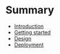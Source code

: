# Summary

* [Introduction](README.md)
* [Getting started](getting/index.md)
* [Design](design/index.md)  
* [Deployment](deployment.md)

